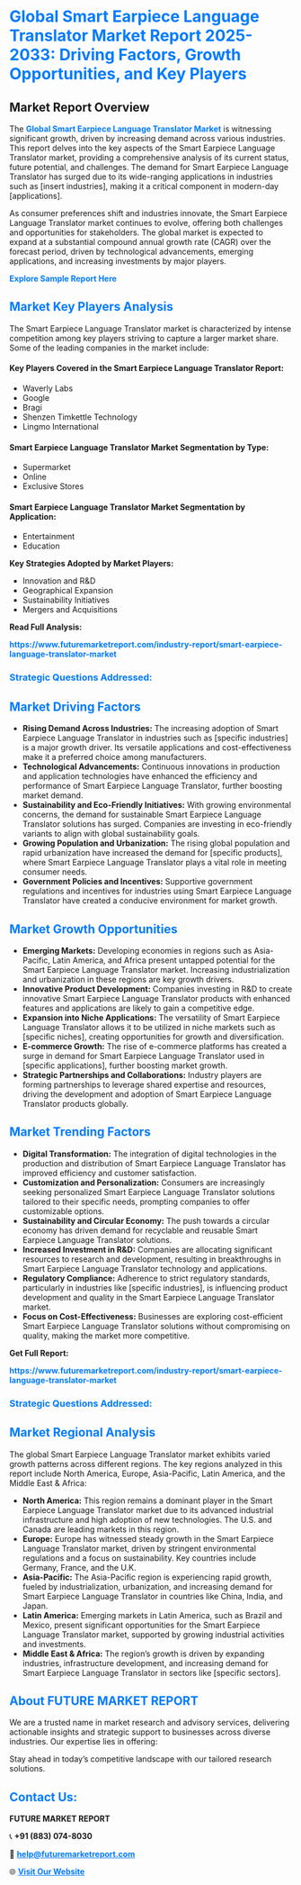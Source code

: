 <h1 style="color: #007BFF;">Global Smart Earpiece Language Translator Market Report 2025-2033: Driving Factors, Growth Opportunities, and Key Players</h1>

<section id="overview">
<h2>Market Report Overview</h2>
<p>The <a href="https://www.futuremarketreport.com/industry-report/smart-earpiece-language-translator-market" style="color: #007BFF; text-decoration: none;"><strong>Global Smart Earpiece Language Translator Market</strong></a> is witnessing significant growth, driven by increasing demand across various industries. This report delves into the key aspects of the Smart Earpiece Language Translator market, providing a comprehensive analysis of its current status, future potential, and challenges. The demand for Smart Earpiece Language Translator has surged due to its wide-ranging applications in industries such as [insert industries], making it a critical component in modern-day [applications].</p>
<p>As consumer preferences shift and industries innovate, the Smart Earpiece Language Translator market continues to evolve, offering both challenges and opportunities for stakeholders. The global market is expected to expand at a substantial compound annual growth rate (CAGR) over the forecast period, driven by technological advancements, emerging applications, and increasing investments by major players.</p>
</section>

<section id="overview">
<p><a href="https://www.futuremarketreport.com/request-sample/reportId=52427" style="color: #007BFF; text-decoration: none;"><strong>Explore Sample Report Here</strong></a></p>
</section>

<section id="key-players">
<h2 style="color: #007BFF;">Market Key Players Analysis</h2>
<p>The Smart Earpiece Language Translator market is characterized by intense competition among key players striving to capture a larger market share. Some of the leading companies in the market include:</p>
<h4>Key Players Covered in the Smart Earpiece Language Translator Report:</h4>
<ul><li>Waverly Labs</li><li>Google</li><li>Bragi</li><li>Shenzen Timkettle Technology</li><li>Lingmo International</li></ul>
<h4>Smart Earpiece Language Translator Market Segmentation by Type:</h4>
<ul><li>Supermarket</li><li>Online</li><li>Exclusive Stores</li></ul>

<h4>Smart Earpiece Language Translator Market Segmentation by Application:</h4>
<ul><li>Entertainment</li><li>Education</li></ul>
<p><strong>Key Strategies Adopted by Market Players:</strong></p>
<ul>
<li>Innovation and R&D</li>
<li>Geographical Expansion</li>
<li>Sustainability Initiatives</li>
<li>Mergers and Acquisitions</li>
</ul>
</section>

<section>
<p><strong>Read Full Analysis: </strong></p><a href="https://www.futuremarketreport.com/industry-report/smart-earpiece-language-translator-market" style="color: #007BFF; text-decoration: none;"><strong>https://www.futuremarketreport.com/industry-report/smart-earpiece-language-translator-market</strong></a>
<h3 style="color: #007BFF;">Strategic Questions Addressed:</h3>
</section>

<section id="driving-factors">
<h2 style="color: #007BFF;">Market Driving Factors</h2>
<ul>
<li><strong>Rising Demand Across Industries:</strong> The increasing adoption of Smart Earpiece Language Translator in industries such as [specific industries] is a major growth driver. Its versatile applications and cost-effectiveness make it a preferred choice among manufacturers.</li>
<li><strong>Technological Advancements:</strong> Continuous innovations in production and application technologies have enhanced the efficiency and performance of Smart Earpiece Language Translator, further boosting market demand.</li>
<li><strong>Sustainability and Eco-Friendly Initiatives:</strong> With growing environmental concerns, the demand for sustainable Smart Earpiece Language Translator solutions has surged. Companies are investing in eco-friendly variants to align with global sustainability goals.</li>
<li><strong>Growing Population and Urbanization:</strong> The rising global population and rapid urbanization have increased the demand for [specific products], where Smart Earpiece Language Translator plays a vital role in meeting consumer needs.</li>
<li><strong>Government Policies and Incentives:</strong> Supportive government regulations and incentives for industries using Smart Earpiece Language Translator have created a conducive environment for market growth.</li>
</ul>
</section>

<section id="growth-opportunities">
<h2 style="color: #007BFF;">Market Growth Opportunities</h2>
<ul>
<li><strong>Emerging Markets:</strong> Developing economies in regions such as Asia-Pacific, Latin America, and Africa present untapped potential for the Smart Earpiece Language Translator market. Increasing industrialization and urbanization in these regions are key growth drivers.</li>
<li><strong>Innovative Product Development:</strong> Companies investing in R&D to create innovative Smart Earpiece Language Translator products with enhanced features and applications are likely to gain a competitive edge.</li>
<li><strong>Expansion into Niche Applications:</strong> The versatility of Smart Earpiece Language Translator allows it to be utilized in niche markets such as [specific niches], creating opportunities for growth and diversification.</li>
<li><strong>E-commerce Growth:</strong> The rise of e-commerce platforms has created a surge in demand for Smart Earpiece Language Translator used in [specific applications], further boosting market growth.</li>
<li><strong>Strategic Partnerships and Collaborations:</strong> Industry players are forming partnerships to leverage shared expertise and resources, driving the development and adoption of Smart Earpiece Language Translator products globally.</li>
</ul>
</section>

<section id="trending-factors">
<h2 style="color: #007BFF;">Market Trending Factors</h2>
<ul>
<li><strong>Digital Transformation:</strong> The integration of digital technologies in the production and distribution of Smart Earpiece Language Translator has improved efficiency and customer satisfaction.</li>
<li><strong>Customization and Personalization:</strong> Consumers are increasingly seeking personalized Smart Earpiece Language Translator solutions tailored to their specific needs, prompting companies to offer customizable options.</li>
<li><strong>Sustainability and Circular Economy:</strong> The push towards a circular economy has driven demand for recyclable and reusable Smart Earpiece Language Translator solutions.</li>
<li><strong>Increased Investment in R&D:</strong> Companies are allocating significant resources to research and development, resulting in breakthroughs in Smart Earpiece Language Translator technology and applications.</li>
<li><strong>Regulatory Compliance:</strong> Adherence to strict regulatory standards, particularly in industries like [specific industries], is influencing product development and quality in the Smart Earpiece Language Translator market.</li>
<li><strong>Focus on Cost-Effectiveness:</strong> Businesses are exploring cost-efficient Smart Earpiece Language Translator solutions without compromising on quality, making the market more competitive.</li>
</ul>
</section>

<section>
<p><strong>Get Full Report: </strong></p><a href="https://www.futuremarketreport.com/industry-report/smart-earpiece-language-translator-market" style="color: #007BFF; text-decoration: none;"><strong>https://www.futuremarketreport.com/industry-report/smart-earpiece-language-translator-market</strong></a>
<h3 style="color: #007BFF;">Strategic Questions Addressed:</h3>
</section>


<section id="regional-analysis">
<h2 style="color: #007BFF;">Market Regional Analysis</h2>
<p>The global Smart Earpiece Language Translator market exhibits varied growth patterns across different regions. The key regions analyzed in this report include North America, Europe, Asia-Pacific, Latin America, and the Middle East & Africa:</p>
<ul>
<li><strong>North America:</strong> This region remains a dominant player in the Smart Earpiece Language Translator market due to its advanced industrial infrastructure and high adoption of new technologies. The U.S. and Canada are leading markets in this region.</li>
<li><strong>Europe:</strong> Europe has witnessed steady growth in the Smart Earpiece Language Translator market, driven by stringent environmental regulations and a focus on sustainability. Key countries include Germany, France, and the U.K.</li>
<li><strong>Asia-Pacific:</strong> The Asia-Pacific region is experiencing rapid growth, fueled by industrialization, urbanization, and increasing demand for Smart Earpiece Language Translator in countries like China, India, and Japan.</li>
<li><strong>Latin America:</strong> Emerging markets in Latin America, such as Brazil and Mexico, present significant opportunities for the Smart Earpiece Language Translator market, supported by growing industrial activities and investments.</li>
<li><strong>Middle East & Africa:</strong> The region’s growth is driven by expanding industries, infrastructure development, and increasing demand for Smart Earpiece Language Translator in sectors like [specific sectors].</li>
</ul>
</section>

<footer>
<h2 style="color: #007BFF;">About FUTURE MARKET REPORT</h2>
<p>We are a trusted name in market research and advisory services, delivering actionable insights and strategic support to businesses across diverse industries. Our expertise lies in offering:</p>

<p>Stay ahead in today’s competitive landscape with our tailored research solutions.</p>

<h2 style="color: #007BFF;">Contact Us:</h2>
<p><strong>FUTURE MARKET REPORT</strong></p>
<p>📞 <strong>+91 (883) 074-8030</strong></p>
<p>📧 <strong><a href="mailto:help@futuremarketreport.com" style="color: #007BFF;">help@futuremarketreport.com</a></strong></p>
<p>🌐 <strong><a href="https://www.futuremarketreport.com/" style="color: #007BFF;">Visit Our Website</a></strong></p>
</footer>